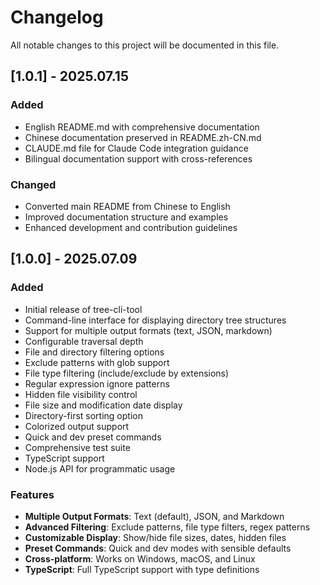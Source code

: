 # Changelog

All notable changes to this project will be documented in this file.

## [1.0.1] - 2025.07.15

### Added
- English README.md with comprehensive documentation
- Chinese documentation preserved in README.zh-CN.md
- CLAUDE.md file for Claude Code integration guidance
- Bilingual documentation support with cross-references

### Changed
- Converted main README from Chinese to English
- Improved documentation structure and examples
- Enhanced development and contribution guidelines

## [1.0.0] - 2025.07.09

### Added
- Initial release of tree-cli-tool
- Command-line interface for displaying directory tree structures
- Support for multiple output formats (text, JSON, markdown)
- Configurable traversal depth
- File and directory filtering options
- Exclude patterns with glob support
- File type filtering (include/exclude by extensions)
- Regular expression ignore patterns
- Hidden file visibility control
- File size and modification date display
- Directory-first sorting option
- Colorized output support
- Quick and dev preset commands
- Comprehensive test suite
- TypeScript support
- Node.js API for programmatic usage

### Features
- **Multiple Output Formats**: Text (default), JSON, and Markdown
- **Advanced Filtering**: Exclude patterns, file type filters, regex patterns
- **Customizable Display**: Show/hide file sizes, dates, hidden files
- **Preset Commands**: Quick and dev modes with sensible defaults
- **Cross-platform**: Works on Windows, macOS, and Linux
- **TypeScript**: Full TypeScript support with type definitions